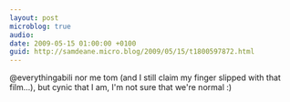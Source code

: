 ```yaml
---
layout: post
microblog: true
audio: 
date: 2009-05-15 01:00:00 +0100
guid: http://samdeane.micro.blog/2009/05/15/t1800597872.html
---
```

@everythingabili nor me tom (and I still claim my finger slipped with that film...), but cynic that I am, I'm not sure that we're normal :)
